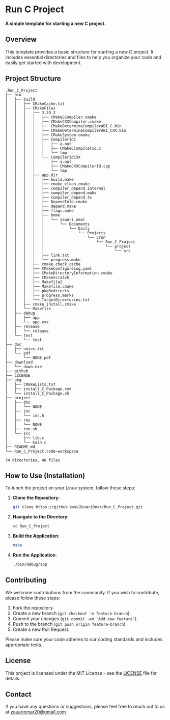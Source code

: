 # Run C Project

**A simple template for starting a new C project.**

## Overview

This template provides a basic structure for starting a new C project. It includes essential directories and files to help you organize your code and easily get started with development.

## Project Structure

```plaintext
.Run_C_Project
├── bin
│   ├── build
│   │   ├── CMakeCache.txt
│   │   ├── CMakeFiles
│   │   │   ├── 3.29.3
│   │   │   │   ├── CMakeCCompiler.cmake
│   │   │   │   ├── CMakeCXXCompiler.cmake
│   │   │   │   ├── CMakeDetermineCompilerABI_C.bin
│   │   │   │   ├── CMakeDetermineCompilerABI_CXX.bin
│   │   │   │   ├── CMakeSystem.cmake
│   │   │   │   ├── CompilerIdC
│   │   │   │   │   ├── a.out
│   │   │   │   │   ├── CMakeCCompilerId.c
│   │   │   │   │   └── tmp
│   │   │   │   └── CompilerIdCXX
│   │   │   │       ├── a.out
│   │   │   │       ├── CMakeCXXCompilerId.cpp
│   │   │   │       └── tmp
│   │   │   ├── app.dir
│   │   │   │   ├── build.make
│   │   │   │   ├── cmake_clean.cmake
│   │   │   │   ├── compiler_depend.internal
│   │   │   │   ├── compiler_depend.make
│   │   │   │   ├── compiler_depend.ts
│   │   │   │   ├── DependInfo.cmake
│   │   │   │   ├── depend.make
│   │   │   │   ├── flags.make
│   │   │   │   ├── home
│   │   │   │   │   └── zouari_omar
│   │   │   │   │       └── Documents
│   │   │   │   │           └── Daily
│   │   │   │   │               └── Projects
│   │   │   │   │                   └── Crun
│   │   │   │   │                       └── Run_C_Project
│   │   │   │   │                           └── project
│   │   │   │   │                               └── src
│   │   │   │   ├── link.txt
│   │   │   │   └── progress.make
│   │   │   ├── cmake.check_cache
│   │   │   ├── CMakeConfigureLog.yaml
│   │   │   ├── CMakeDirectoryInformation.cmake
│   │   │   ├── CMakeScratch
│   │   │   ├── Makefile2
│   │   │   ├── Makefile.cmake
│   │   │   ├── pkgRedirects
│   │   │   ├── progress.marks
│   │   │   └── TargetDirectories.txt
│   │   ├── cmake_install.cmake
│   │   └── Makefile
│   ├── debug
│   │   ├── app
│   │   └── app.exe
│   ├── release
│   │   └── release
│   └── test
│       └── test
├── doc
│   ├── notes.txt
│   └── pdf
│       └── NONE.pdf
├── download
│   └── down.exe
├── github
├── LICENSE
├── pkg
│   ├── CMakeLists.txt
│   ├── install_C_Package.cmd
│   └── install_C_Package.sh
├── project
│   ├── doc
│   │   └── NONE
│   ├── inc
│   │   └── inc.h
│   ├── res
│   │   └── NONE
│   ├── run.sh
│   └── src
│       ├── lib.c
│       └── main.c
├── README.md
└── Run_C_Project.code-workspace

34 directories, 48 files
```

## How to Use (**Installation**)

To lunch the project on your Linux system, follow these steps:

1. **Clone the Repository**:

    ```sh
    git clone https://github.com/ZouariOmar/Run_C_Project.git
    ```

2. **Navigate to the Directory**:

    ```sh
    cd Run_C_Project
    ```

3. **Build the Application**:

    ```sh
    make
    ```

4. **Run the Application**:

    ```sh
    ./bin/debug/app
    ```

## Contributing

We welcome contributions from the community. If you wish to contribute, please follow these steps:

1. Fork the repository.
2. Create a new branch (`git checkout -b feature-branch`).
3. Commit your changes (`git commit -am 'Add new feature'`).
4. Push to the branch (`git push origin feature-branch`).
5. Create a new Pull Request.

Please make sure your code adheres to our coding standards and includes appropriate tests.

## License

This project is licensed under the MIT License - see the [LICENSE](LICENSE) file for details.

## Contact

If you have any questions or suggestions, please feel free to reach out to us at [zouariomar20@gmail.com](mailto:zouariomar20@gmail.com)
